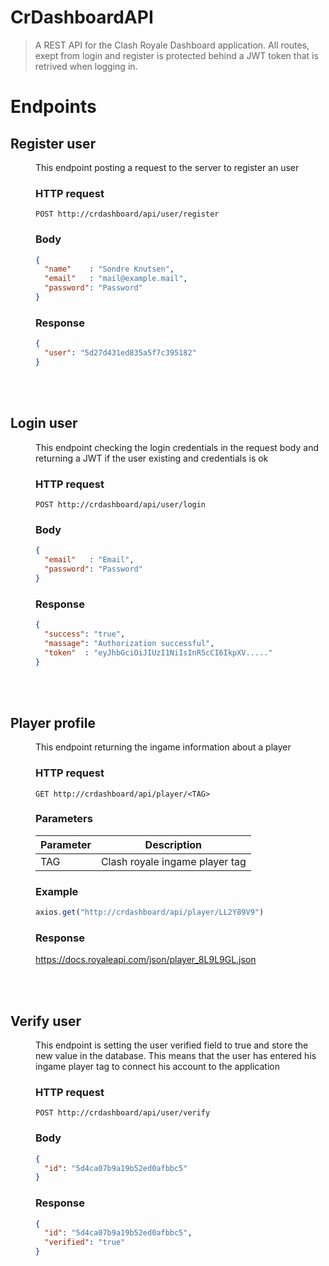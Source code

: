 # CrDashboardAPI
>A REST API for the Clash Royale Dashboard application. All routes, exept from login and register is protected behind a JWT token that is retrived when logging in.

# Endpoints

<dl>
  <dt> <h2>Register user</h2> </dt>
  <dd>
  This endpoint posting a request to the server to register an user

  ### HTTP request
  ```
  POST http://crdashboard/api/user/register 
  ```

  ### Body
  ```json 
  {
    "name"    : "Sondre Knutsen",
    "email"   : "mail@example.mail",
    "password": "Password"
  }
  ```

  ### Response
  ```json
  {
    "user": "5d27d431ed835a5f7c395182" 
  }
  ```
  </dd>

  <br>
  <br>
  
  <dt><h2>Login user</h2></dt>
  <dd>
  This endpoint checking the login credentials in the request body and returning a JWT if the user existing and credentials is ok

  ### HTTP request
  ```
  POST http://crdashboard/api/user/login
  ```
  ### Body
  ```json 
  {
    "email"   : "Email",
    "password": "Password"
  }
  ```

  ### Response
  ```json
  {
    "success": "true",
    "massage": "Authorization successful",
    "token"  : "eyJhbGciOiJIUzI1NiIsInR5cCI6IkpXV....."
  }
  ```
  </dd>

  <br>
  <br>
  
  <dt><h2>Player profile</h2></dt>
  <dd>
  This endpoint returning the ingame information about a player

  ### HTTP request
  ```
  GET http://crdashboard/api/player/<TAG>
  ```
  ### Parameters
  Parameter | Description
  |---|---|
  | TAG | Clash royale ingame player tag|

  ### Example
  ```javascript
  axios.get("http://crdashboard/api/player/LL2Y89V9")
  ```

  ### Response
  https://docs.royaleapi.com/json/player_8L9L9GL.json
  </dd>

  <br>
  <br>

  <dt><h2>Verify user</h2></dt>
  <dd>
  This endpoint is setting the user verified field to true and store the new value in the database. This means that the user has entered his ingame player tag to connect his account to the application

  ### HTTP request
  ```
  POST http://crdashboard/api/user/verify
  ```
  ### Body
  ```json 
  {
    "id": "5d4ca07b9a19b52ed0afbbc5"
  }
  ```

  ### Response
  ```json
  {
    "id": "5d4ca07b9a19b52ed0afbbc5",
    "verified": "true"
  }
  ```
  </dd>

  <br>
  <br>
</dl>
  